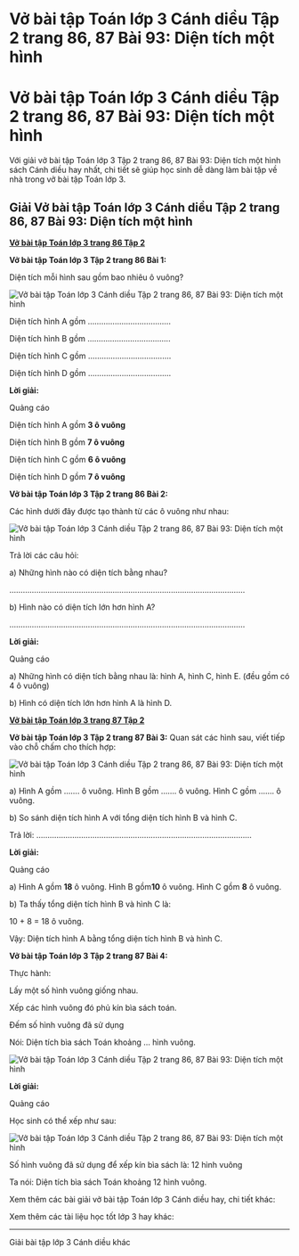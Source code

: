 # Vở bài tập Toán lớp 3 Cánh diều Tập 2 trang 86, 87 Bài 93: Diện tích một hình

# Vở bài tập Toán lớp 3 Cánh diều Tập 2 trang 86, 87 Bài 93: Diện tích một hình

Với giải vở bài tập Toán lớp 3 Tập 2 trang 86, 87 Bài 93: Diện tích một hình sách Cánh diều hay nhất, chi tiết sẽ giúp học sinh dễ dàng làm bài tập về nhà trong vở bài tập Toán lớp 3.

## Giải Vở bài tập Toán lớp 3 Cánh diều Tập 2 trang 86, 87 Bài 93: Diện tích một hình

[**Vở bài tập Toán lớp 3 trang 86 Tập 2**](https://vietjack.com/vbt-toan-3-cd/vbt-toan-lop-3-trang-86-tap-2.jsp)

**Vở bài tập Toán lớp 3 Tập 2 trang 86 Bài 1:**

Diện tích mỗi hình sau gồm bao nhiêu ô vuông?

![Vở bài tập Toán lớp 3 Cánh diều Tập 2 trang 86, 87 Bài 93: Diện tích một hình](https://vietjack.com/vbt-toan-3-cd/images/dien-tich-mot-hinh-153183.PNG)

Diện tích hình A gồm ……………………………….

Diện tích hình B gồm ……………………………….

Diện tích hình C gồm ……………………………….

Diện tích hình D gồm ……………………………….

**Lời giải:**

Quảng cáo

Diện tích hình A gồm **3 ô vuông**

Diện tích hình B gồm **7 ô vuông**

Diện tích hình C gồm **6 ô vuông**

Diện tích hình D gồm **7 ô vuông**

**Vở bài tập Toán lớp 3 Tập 2 trang 86 Bài 2:**

Các hình dưới đây được tạo thành từ các ô vuông như nhau:

![Vở bài tập Toán lớp 3 Cánh diều Tập 2 trang 86, 87 Bài 93: Diện tích một hình](https://vietjack.com/vbt-toan-3-cd/images/dien-tich-mot-hinh-153185.PNG)

Trả lời các câu hỏi:

a) Những hình nào có diện tích bằng nhau?

……………………………………………………………………………………………

b) Hình nào có diện tích lớn hơn hình A?

……………………………………………………………………………………………

**Lời giải:**

Quảng cáo

a) Những hình có diện tích bằng nhau là: hình A, hình C, hình E. (đều gồm có 4 ô vuông)

b) Hình có diện tích lớn hơn hình A là hình D. 

[**Vở bài tập Toán lớp 3 trang 87 Tập 2**](https://vietjack.com/vbt-toan-3-cd/vbt-toan-lop-3-trang-87-tap-2.jsp)

**Vở bài tập Toán lớp 3 Tập 2 trang 87 Bài 3:** Quan sát các hình sau, viết tiếp vào chỗ chấm cho thích hợp:

![Vở bài tập Toán lớp 3 Cánh diều Tập 2 trang 86, 87 Bài 93: Diện tích một hình](https://vietjack.com/vbt-toan-3-cd/images/dien-tich-mot-hinh-153187.PNG)

a) Hình A gồm ……. ô vuông. Hình B gồm ……. ô vuông. Hình C gồm ……. ô vuông.

b) So sánh diện tích hình A với tổng diện tích hình B và hình C.

Trả lời: ……………………………………………………………………………………

**Lời giải:**

Quảng cáo

a) Hình A gồm **18** ô vuông. Hình B gồm**10** ô vuông. Hình C gồm **8** ô vuông.

b) Ta thấy tổng diện tích hình B và hình C là: 

10 + 8 = 18 ô vuông.

Vậy: Diện tích hình A bằng tổng diện tích hình B và hình C.

**Vở bài tập Toán lớp 3 Tập 2 trang 87 Bài 4:**

Thực hành:

Lấy một số hình vuông giống nhau.

Xếp các hình vuông đó phủ kín bìa sách toán.

Đếm số hình vuông đã sử dụng

Nói: Diện tích bìa sách Toán khoảng … hình vuông.

![Vở bài tập Toán lớp 3 Cánh diều Tập 2 trang 86, 87 Bài 93: Diện tích một hình](https://vietjack.com/vbt-toan-3-cd/images/dien-tich-mot-hinh-153186.PNG)

**Lời giải:**

Quảng cáo

Học sinh có thể xếp như sau:

![Vở bài tập Toán lớp 3 Cánh diều Tập 2 trang 86, 87 Bài 93: Diện tích một hình](https://vietjack.com/vbt-toan-3-cd/images/dien-tich-mot-hinh-153184.PNG)

Số hình vuông đã sử dụng để xếp kín bìa sách là: 12 hình vuông

Ta nói: Diện tích bìa sách Toán khoảng 12 hình vuông.

Xem thêm các bài giải vở bài tập Toán lớp 3 Cánh diều hay, chi tiết khác:

Xem thêm các tài liệu học tốt lớp 3 hay khác:

* * *

Giải bài tập lớp 3 Cánh diều khác
